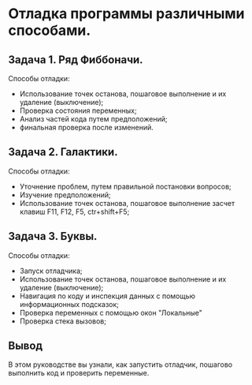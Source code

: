 #  Отладка программы различными способами.
## Задача 1. Ряд Фиббоначи.
Способы отладки:
  - Использование точек останова, пошаговое выполнение и их удаление (выключение);
  - Проверка состояния переменных;
  - Анализ частей кода путем предположений;
  - финальная проверка после изменений.

## Задача 2. Галактики.
Способы отладки:
  - Уточнение проблем, путем правильной постановки вопросов;
  - Изучение предположений;
  - Использование точек останова, пошаговое выполнение засчет клавиш F11, F12, F5, ctr+shift+F5;

## Задача 3. Буквы.
Способы отладки:
  - Запуск отладчика;
  - Использование точек останова, пошаговое выполнение и их удаление (выключение);
  - Навигация по коду и инспекция данных с помощью информационных подсказок;
  - Проверка переменных с помощью окон "Локальные"
  - Проверка стека вызовов;

## Вывод
В этом руководстве вы узнали, как запустить отладчик, пошагово выполнить код и проверить переменные.
